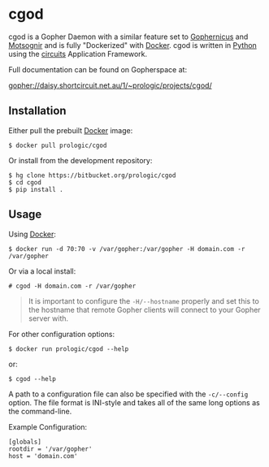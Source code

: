 cgod
====

cgod is a Gopher Daemon with a similar feature set to [Gophernicus](gopher://gophernicus.org/) and [Motsognir](gopher://gopher.viste-family.net/1/projects/motsognir/) and is fully "Dockerized" with [Docker](https://docker.com/). cgod is written in [Python](http://python.org/) using the [circuits](http://circuitsframework.com/) Application Framework.

Full documentation can be found on Gopherspace at:

<gopher://daisy.shortcircuit.net.au/1/~prologic/projects/cgod/>

Installation
------------

Either pull the prebuilt [Docker](https://docker.com/) image:

    $ docker pull prologic/cgod

Or install from the development repository:

    $ hg clone https://bitbucket.org/prologic/cgod
    $ cd cgod
    $ pip install .

Usage
-----

Using [Docker](https://docker.com/):

    $ docker run -d 70:70 -v /var/gopher:/var/gopher -H domain.com -r /var/gopher

Or via a local install:

    # cgod -H domain.com -r /var/gopher

> It is important to configure the `-H/--hostname` properly and set this to  
> the hostname that remote Gopher clients will connect to your Gopher server with.

For other configuration options:

    $ docker run prologic/cgod --help

or:

    $ cgod --help

A path to a configuration file can also be specified with the `-c/--config` option. The file format is INI-style and takes all of the same long options as the command-line.

Example Configuration:

    [globals]
    rootdir = '/var/gopher'
    host = 'domain.com'
